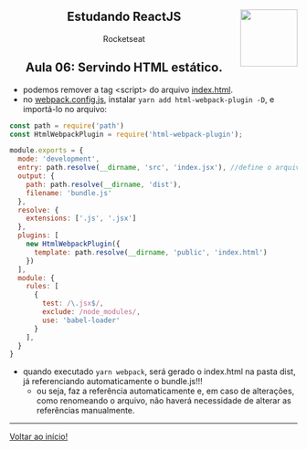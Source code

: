 <div align="center">
<a href="https://github.com/monicaquintal" target="_blank"><img align="right" height="100" src="https://cdn.jsdelivr.net/gh/devicons/devicon/icons/react/react-original.svg" /></a>
<h2>Estudando ReactJS</h2>
<p>Rocketseat</p>
</div>

<div align="center">
<h2>Aula 06: Servindo HTML estático.</h2>
</div>

- podemos remover a tag &lt;script&gt; do arquivo [index.html](../reactjs/01-github-explorer/public/index.html).
- no [webpack.config.js](../reactjs/01-github-explorer/webpack.config.js), instalar `yarn add html-webpack-plugin -D`, e importá-lo no arquivo:

~~~javascript
const path = require('path')
const HtmlWebpackPlugin = require('html-webpack-plugin');

module.exports = {
  mode: 'development',
  entry: path.resolve(__dirname, 'src', 'index.jsx'), //define o arquivo inicial da aplicação
  output: {
    path: path.resolve(__dirname, 'dist'),
    filename: 'bundle.js'
  },
  resolve: {
    extensions: ['.js', '.jsx']
  },
  plugins: [
    new HtmlWebpackPlugin({
      template: path.resolve(__dirname, 'public', 'index.html')
    })
  ],
  module: {
    rules: [
      {
        test: /\.jsx$/,
        exclude: /node_modules/,
        use: 'babel-loader'
      }
    ],
  }
}
~~~

- quando executado `yarn webpack`, será gerado o index.html na pasta dist, já referenciando automaticamente o bundle.js!!!
  - ou seja, faz a referência automaticamente e, em caso de alterações, como renomeando o arquivo, não haverá necessidade de alterar as referências manualmente.

---

[Voltar ao início!](https://github.com/monicaquintal/estudandoReact/)